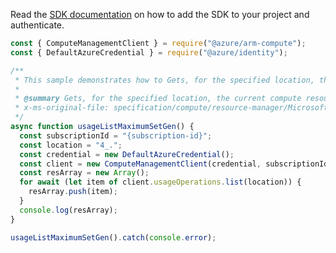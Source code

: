 Read the [SDK documentation](https://github.com/Azure/azure-sdk-for-js/blob/%40azure%2Farm-compute_17.3.1/sdk/compute/arm-compute/README.md) on how to add the SDK to your project and authenticate.

```javascript
const { ComputeManagementClient } = require("@azure/arm-compute");
const { DefaultAzureCredential } = require("@azure/identity");

/**
 * This sample demonstrates how to Gets, for the specified location, the current compute resource usage information as well as the limits for compute resources under the subscription.
 *
 * @summary Gets, for the specified location, the current compute resource usage information as well as the limits for compute resources under the subscription.
 * x-ms-original-file: specification/compute/resource-manager/Microsoft.Compute/stable/2021-11-01/examples/compute/Usage_List_MaximumSet_Gen.json
 */
async function usageListMaximumSetGen() {
  const subscriptionId = "{subscription-id}";
  const location = "4_.";
  const credential = new DefaultAzureCredential();
  const client = new ComputeManagementClient(credential, subscriptionId);
  const resArray = new Array();
  for await (let item of client.usageOperations.list(location)) {
    resArray.push(item);
  }
  console.log(resArray);
}

usageListMaximumSetGen().catch(console.error);
```
